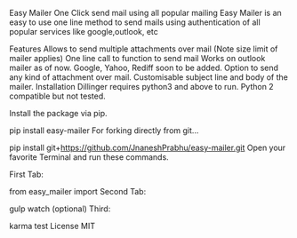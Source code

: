 Easy Mailer
One Click send mail using all popular mailing
Easy Mailer is an easy to use one line method to send mails using authentication of all popular services like google,outlook, etc

Features
Allows to send multiple attachments over mail (Note size limit of mailer applies)
One line call to function to send mail
Works on outlook mailer as of now.
Google, Yahoo, Rediff soon to be added.
Option to send any kind of attachment over mail.
Customisable subject line and body of the mailer.
Installation
Dillinger requires python3 and above to run. Python 2 compatible but not tested.

Install the package via pip.

pip install easy-mailer
For forking directly from git…

pip install git+https://github.com/JnaneshPrabhu/easy-mailer.git
Open your favorite Terminal and run these commands.

First Tab:

from easy_mailer import 
Second Tab:

gulp watch
(optional) Third:

karma test
License
MIT
